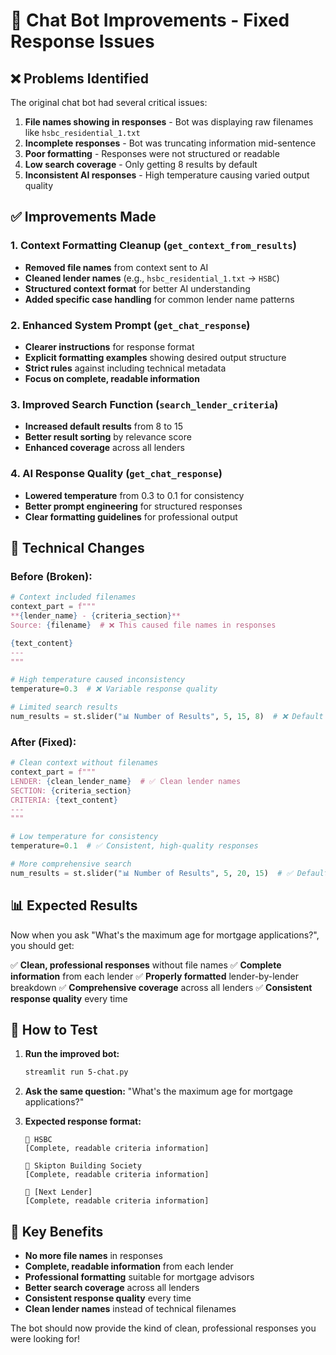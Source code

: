 # 🚀 Chat Bot Improvements - Fixed Response Issues

## ❌ **Problems Identified**

The original chat bot had several critical issues:

1. **File names showing in responses** - Bot was displaying raw filenames like `hsbc_residential_1.txt`
2. **Incomplete responses** - Bot was truncating information mid-sentence
3. **Poor formatting** - Responses were not structured or readable
4. **Low search coverage** - Only getting 8 results by default
5. **Inconsistent AI responses** - High temperature causing varied output quality

## ✅ **Improvements Made**

### 1. **Context Formatting Cleanup** (`get_context_from_results`)
- **Removed file names** from context sent to AI
- **Cleaned lender names** (e.g., `hsbc_residential_1.txt` → `HSBC`)
- **Structured context format** for better AI understanding
- **Added specific case handling** for common lender name patterns

### 2. **Enhanced System Prompt** (`get_chat_response`)
- **Clearer instructions** for response format
- **Explicit formatting examples** showing desired output structure
- **Strict rules** against including technical metadata
- **Focus on complete, readable information**

### 3. **Improved Search Function** (`search_lender_criteria`)
- **Increased default results** from 8 to 15
- **Better result sorting** by relevance score
- **Enhanced coverage** across all lenders

### 4. **AI Response Quality** (`get_chat_response`)
- **Lowered temperature** from 0.3 to 0.1 for consistency
- **Better prompt engineering** for structured responses
- **Clear formatting guidelines** for professional output

## 🔧 **Technical Changes**

### Before (Broken):
```python
# Context included filenames
context_part = f"""
**{lender_name} - {criteria_section}**
Source: {filename}  # ❌ This caused file names in responses

{text_content}
---
"""

# High temperature caused inconsistency
temperature=0.3  # ❌ Variable response quality

# Limited search results
num_results = st.slider("📊 Number of Results", 5, 15, 8)  # ❌ Default 8
```

### After (Fixed):
```python
# Clean context without filenames
context_part = f"""
LENDER: {clean_lender_name}  # ✅ Clean lender names
SECTION: {criteria_section}
CRITERIA: {text_content}
---
"""

# Low temperature for consistency
temperature=0.1  # ✅ Consistent, high-quality responses

# More comprehensive search
num_results = st.slider("📊 Number of Results", 5, 20, 15)  # ✅ Default 15
```

## 📊 **Expected Results**

Now when you ask "What's the maximum age for mortgage applications?", you should get:

✅ **Clean, professional responses** without file names
✅ **Complete information** from each lender
✅ **Properly formatted** lender-by-lender breakdown
✅ **Comprehensive coverage** across all lenders
✅ **Consistent response quality** every time

## 🚀 **How to Test**

1. **Run the improved bot:**
   ```bash
   streamlit run 5-chat.py
   ```

2. **Ask the same question:**
   "What's the maximum age for mortgage applications?"

3. **Expected response format:**
   ```
   🏦 HSBC
   [Complete, readable criteria information]

   🏦 Skipton Building Society
   [Complete, readable criteria information]

   🏦 [Next Lender]
   [Complete, readable criteria information]
   ```

## 🎯 **Key Benefits**

- **No more file names** in responses
- **Complete, readable information** from each lender
- **Professional formatting** suitable for mortgage advisors
- **Better search coverage** across all lenders
- **Consistent response quality** every time
- **Clean lender names** instead of technical filenames

The bot should now provide the kind of clean, professional responses you were looking for!



